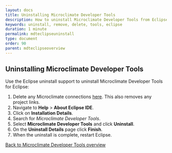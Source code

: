 ```yaml
---
layout: docs
title: Uninstalling Microclimate Developer Tools
description: How to uninstall Microclimate Developer Tools from Eclipse
keywords: uninstall, remove, delete, tools, eclipse
duration: 1 minute
permalink: mdteclipseuninstall
type: document
order: 90
parent: mdteclipseoverview
---
```


## Uninstalling Microclimate Developer Tools

Use the Eclipse uninstall support to uninstall Microclimate Developer Tools for Eclipse:

1. Delete any Microclimate connections [here](mdteclipsedeleteconnection).  This also removes any project links.
2. Navigate to **Help** > **About Eclipse IDE**.
3. Click on **Installation Details**.
4. Search for *Microclimate Developer Tools*.
5. Select **Microclimate Developer Tools** and click **Uninstall**.
6. On the **Uninstall Details** page click **Finish**.
7. When the uninstall is complete, restart Eclipse.

[Back to Microclimate Developer Tools overview](mdteclipseoverview)
